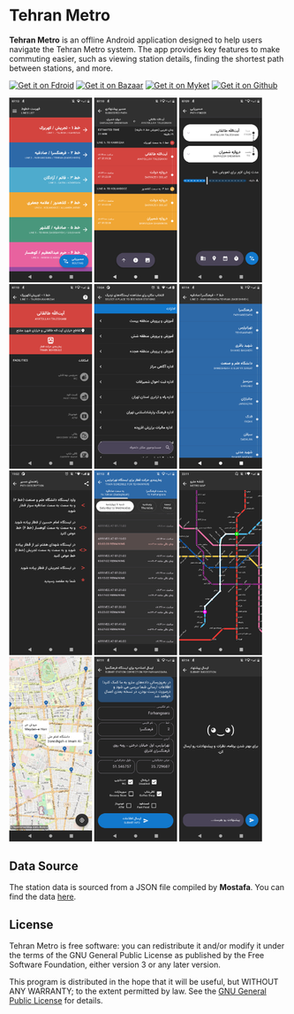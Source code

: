# Tehran Metro

**Tehran Metro** is an offline Android application designed to help users navigate the Tehran Metro system. The app provides key features to make commuting easier, such as viewing station details, finding the shortest path between stations, and more.

[<img src="https://github.com/user-attachments/assets/55d4ad94-149b-43f5-b37f-9176f04f0b33" height="50" alt="Get it on Fdroid"/>](https://f-droid.org/pl/packages/com.ma.tehro/)
[<img src="https://github.com/user-attachments/assets/c3cbc786-e072-4a0e-bd3b-f2134a5ddcc5" height="50" alt="Get it on Bazaar"/>](https://cafebazaar.ir/app/com.ma.tehro)
[<img src="https://github.com/user-attachments/assets/32c2bc23-3cf2-4a83-a65a-72a09da7b5ad" height="50" alt="Get it on Myket"/>](https://myket.ir/app/com.ma.tehro)
[<img src="https://github.com/user-attachments/assets/af5cf982-da34-455b-b3d2-a48870f1e04c" height="50" alt="Get it on Github"/>](https://github.com/mosayeb-a/tehran-metro/releases)

<p>
  <img src="https://raw.githubusercontent.com/mosayeb-a/tehran-metro/main/fastlane/metadata/android/en-US/images/phoneScreenshots/01_lines.png" width="150">
  <img src="https://raw.githubusercontent.com/mosayeb-a/tehran-metro/main/fastlane/metadata/android/en-US/images/phoneScreenshots/02_pathfinder.png" width="150">
  <img src="https://raw.githubusercontent.com/mosayeb-a/tehran-metro/main/fastlane/metadata/android/en-US/images/phoneScreenshots/03_station_selection.png" width="150">
  <img src="https://raw.githubusercontent.com/mosayeb-a/tehran-metro/main/fastlane/metadata/android/en-US/images/phoneScreenshots/04_detail.png" width="150">
  <img src="https://raw.githubusercontent.com/mosayeb-a/tehran-metro/main/fastlane/metadata/android/en-US/images/phoneScreenshots/05_places.png" width="150">
  <img src="https://raw.githubusercontent.com/mosayeb-a/tehran-metro/main/fastlane/metadata/android/en-US/images/phoneScreenshots/06_stations.png" width="150">
  <img src="https://raw.githubusercontent.com/mosayeb-a/tehran-metro/main/fastlane/metadata/android/en-US/images/phoneScreenshots/07_path_guide.png" width="150">
  <img src="https://raw.githubusercontent.com/mosayeb-a/tehran-metro/main/fastlane/metadata/android/en-US/images/phoneScreenshots/08_station_schedule.png" width="150">
  <img src="https://raw.githubusercontent.com/mosayeb-a/tehran-metro/main/fastlane/metadata/android/en-US/images/phoneScreenshots/12_map_viewer.png" width="150">
  <img src="https://raw.githubusercontent.com/mosayeb-a/tehran-metro/main/fastlane/metadata/android/en-US/images/phoneScreenshots/09_map.png" width="150">
  <img src="https://raw.githubusercontent.com/mosayeb-a/tehran-metro/main/fastlane/metadata/android/en-US/images/phoneScreenshots/10_station_submission.png" width="150">
  <img src="https://raw.githubusercontent.com/mosayeb-a/tehran-metro/main/fastlane/metadata/android/en-US/images/phoneScreenshots/11_feedback.png" width="150">
</p>

## Data Source
The station data is sourced from a JSON file compiled by **Mostafa**. You can find the data [here](https://github.com/mostafa-kheibary/tehran-metro-data/).

## License
Tehran Metro is free software: you can redistribute it and/or modify it under the terms of the GNU General Public License as published by the Free Software Foundation, either version 3 or any later version.

This program is distributed in the hope that it will be useful, but WITHOUT ANY WARRANTY; to the extent permitted by law. See the [GNU General Public License](https://www.gnu.org/licenses/) for details.
